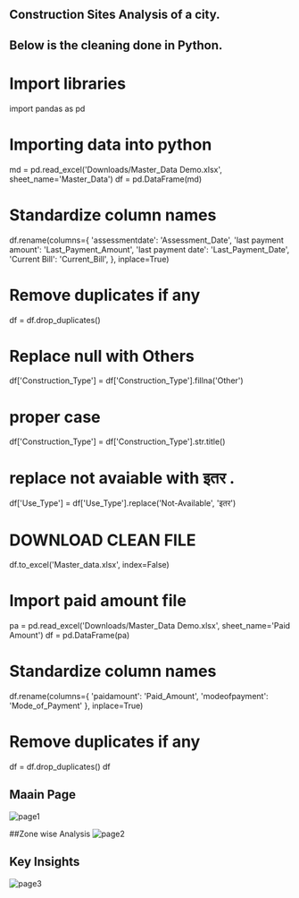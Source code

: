 ## Construction Sites Analysis of a city.

## Below is the cleaning done in Python.


# Import libraries
import pandas as pd

# Importing data into python
md = pd.read_excel('Downloads/Master_Data Demo.xlsx', sheet_name='Master_Data')
df = pd.DataFrame(md)
# Standardize column names 
df.rename(columns={
 'assessmentdate': 'Assessment_Date',
 'last payment amount': 'Last_Payment_Amount',
 'last payment date': 'Last_Payment_Date',
 'Current Bill': 'Current_Bill',
}, inplace=True)

# Remove duplicates if any
df = df.drop_duplicates()

# Replace null with Others
df['Construction_Type'] = df['Construction_Type'].fillna('Other')
# proper case 
df['Construction_Type'] = df['Construction_Type'].str.title()
# replace not avaiable with इतर .
df['Use_Type'] = df['Use_Type'].replace('Not-Available', 'इतर')
# DOWNLOAD CLEAN FILE
df.to_excel('Master_data.xlsx', index=False)

# Import paid amount file
pa = pd.read_excel('Downloads/Master_Data Demo.xlsx', sheet_name='Paid Amount')
df = pd.DataFrame(pa)

# Standardize column names
df.rename(columns={
 'paidamount': 'Paid_Amount',
 'modeofpayment': 'Mode_of_Payment'
}, inplace=True)

# Remove duplicates if any
df = df.drop_duplicates()
df






## Maain Page 
![page1](https://github.com/user-attachments/assets/0e8d7a44-7ab4-4c72-8ae4-26d2386264c4)

##Zone wise Analysis
![page2](https://github.com/user-attachments/assets/1926a6ee-1379-44d3-970a-68f539c7156b)

## Key Insights 
![page3](https://github.com/user-attachments/assets/2ee181ce-3732-4e35-9842-d4654c8e185c)

